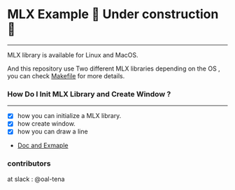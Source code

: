 # MLX Example 🚧 Under construction 🚧
---
MLX library is available for Linux and MacOS.

And this repository use Two different MLX libraries depending on the OS , you can check [Makefile](./Makefile) for more details.


### How Do I Init MLX Library and Create Window ?
---
- [x] how you can initialize a MLX library.
- [x] how create window.
- [x] how you can draw a line
- [Doc and Exmaple](./src/window/)

### contributors
at slack  : @oal-tena